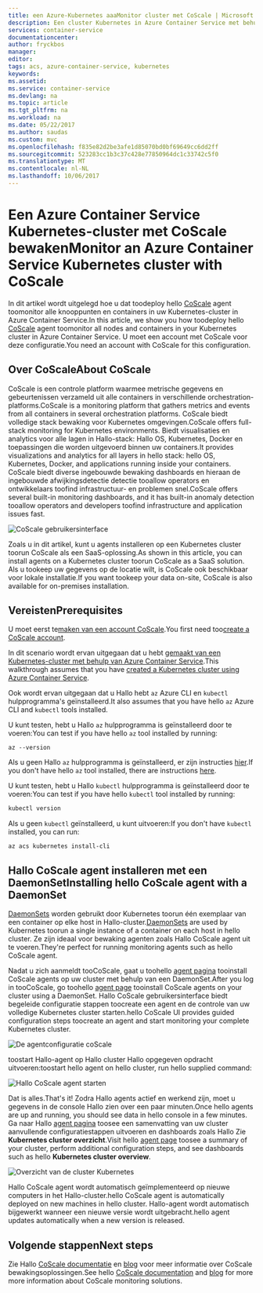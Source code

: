 ```yaml
---
title: een Azure-Kubernetes aaaMonitor cluster met CoScale | Microsoft Docs
description: Een cluster Kubernetes in Azure Container Service met behulp van CoScale bewaken
services: container-service
documentationcenter: 
author: fryckbos
manager: 
editor: 
tags: acs, azure-container-service, kubernetes
keywords: 
ms.assetid: 
ms.service: container-service
ms.devlang: na
ms.topic: article
ms.tgt_pltfrm: na
ms.workload: na
ms.date: 05/22/2017
ms.author: saudas
ms.custom: mvc
ms.openlocfilehash: f835e82d2be3afe1d85070bd0bf69649cc6dd2ff
ms.sourcegitcommit: 523283cc1b3c37c428e77850964dc1c33742c5f0
ms.translationtype: MT
ms.contentlocale: nl-NL
ms.lasthandoff: 10/06/2017
---
```

# <a name="monitor-an-azure-container-service-kubernetes-cluster-with-coscale"></a><span data-ttu-id="9d7c1-103">Een Azure Container Service Kubernetes-cluster met CoScale bewaken</span><span class="sxs-lookup"><span data-stu-id="9d7c1-103">Monitor an Azure Container Service Kubernetes cluster with CoScale</span></span>

<span data-ttu-id="9d7c1-104">In dit artikel wordt uitgelegd hoe u dat toodeploy hello [CoScale](https://www.coscale.com/) agent toomonitor alle knooppunten en containers in uw Kubernetes-cluster in Azure Container Service.</span><span class="sxs-lookup"><span data-stu-id="9d7c1-104">In this article, we show you how toodeploy hello [CoScale](https://www.coscale.com/) agent toomonitor all nodes and containers in your Kubernetes cluster in Azure Container Service.</span></span> <span data-ttu-id="9d7c1-105">U moet een account met CoScale voor deze configuratie.</span><span class="sxs-lookup"><span data-stu-id="9d7c1-105">You need an account with CoScale for this configuration.</span></span> 


## <a name="about-coscale"></a><span data-ttu-id="9d7c1-106">Over CoScale</span><span class="sxs-lookup"><span data-stu-id="9d7c1-106">About CoScale</span></span> 

<span data-ttu-id="9d7c1-107">CoScale is een controle platform waarmee metrische gegevens en gebeurtenissen verzameld uit alle containers in verschillende orchestration-platforms.</span><span class="sxs-lookup"><span data-stu-id="9d7c1-107">CoScale is a monitoring platform that gathers metrics and events from all containers in several orchestration platforms.</span></span> <span data-ttu-id="9d7c1-108">CoScale biedt volledige stack bewaking voor Kubernetes omgevingen.</span><span class="sxs-lookup"><span data-stu-id="9d7c1-108">CoScale offers full-stack monitoring for Kubernetes environments.</span></span> <span data-ttu-id="9d7c1-109">Biedt visualisaties en analytics voor alle lagen in Hallo-stack: Hallo OS, Kubernetes, Docker en toepassingen die worden uitgevoerd binnen uw containers.</span><span class="sxs-lookup"><span data-stu-id="9d7c1-109">It provides visualizations and analytics for all layers in hello stack: hello OS, Kubernetes, Docker, and applications running inside your containers.</span></span> <span data-ttu-id="9d7c1-110">CoScale biedt diverse ingebouwde bewaking dashboards en hieraan de ingebouwde afwijkingsdetectie detectie tooallow operators en ontwikkelaars toofind infrastructuur- en problemen snel.</span><span class="sxs-lookup"><span data-stu-id="9d7c1-110">CoScale offers several built-in monitoring dashboards, and it has built-in anomaly detection tooallow operators and developers toofind infrastructure and application issues fast.</span></span>

![CoScale gebruikersinterface](./media/container-service-kubernetes-coscale/coscale.png)

<span data-ttu-id="9d7c1-112">Zoals u in dit artikel, kunt u agents installeren op een Kubernetes cluster toorun CoScale als een SaaS-oplossing.</span><span class="sxs-lookup"><span data-stu-id="9d7c1-112">As shown in this article, you can install agents on a Kubernetes cluster toorun CoScale as a SaaS solution.</span></span> <span data-ttu-id="9d7c1-113">Als u tookeep uw gegevens op de locatie wilt, is CoScale ook beschikbaar voor lokale installatie.</span><span class="sxs-lookup"><span data-stu-id="9d7c1-113">If you want tookeep your data on-site, CoScale is also available for on-premises installation.</span></span>


## <a name="prerequisites"></a><span data-ttu-id="9d7c1-114">Vereisten</span><span class="sxs-lookup"><span data-stu-id="9d7c1-114">Prerequisites</span></span>

<span data-ttu-id="9d7c1-115">U moet eerst te[maken van een account CoScale](https://www.coscale.com/free-trial).</span><span class="sxs-lookup"><span data-stu-id="9d7c1-115">You first need too[create a CoScale account](https://www.coscale.com/free-trial).</span></span>

<span data-ttu-id="9d7c1-116">In dit scenario wordt ervan uitgegaan dat u hebt [gemaakt van een Kubernetes-cluster met behulp van Azure Container Service](container-service-kubernetes-walkthrough.md).</span><span class="sxs-lookup"><span data-stu-id="9d7c1-116">This walkthrough assumes that you have [created a Kubernetes cluster using Azure Container Service](container-service-kubernetes-walkthrough.md).</span></span>

<span data-ttu-id="9d7c1-117">Ook wordt ervan uitgegaan dat u Hallo hebt `az` Azure CLI en `kubectl` hulpprogramma's geïnstalleerd.</span><span class="sxs-lookup"><span data-stu-id="9d7c1-117">It also assumes that you have hello `az` Azure CLI and `kubectl` tools installed.</span></span>

<span data-ttu-id="9d7c1-118">U kunt testen, hebt u Hallo `az` hulpprogramma is geïnstalleerd door te voeren:</span><span class="sxs-lookup"><span data-stu-id="9d7c1-118">You can test if you have hello `az` tool installed by running:</span></span>

```azurecli
az --version
```

<span data-ttu-id="9d7c1-119">Als u geen Hallo `az` hulpprogramma is geïnstalleerd, er zijn instructies [hier](/cli/azure/install-azure-cli).</span><span class="sxs-lookup"><span data-stu-id="9d7c1-119">If you don't have hello `az` tool installed, there are instructions [here](/cli/azure/install-azure-cli).</span></span>

<span data-ttu-id="9d7c1-120">U kunt testen, hebt u Hallo `kubectl` hulpprogramma is geïnstalleerd door te voeren:</span><span class="sxs-lookup"><span data-stu-id="9d7c1-120">You can test if you have hello `kubectl` tool installed by running:</span></span>

```bash
kubectl version
```

<span data-ttu-id="9d7c1-121">Als u geen `kubectl` geïnstalleerd, u kunt uitvoeren:</span><span class="sxs-lookup"><span data-stu-id="9d7c1-121">If you don't have `kubectl` installed, you can run:</span></span>

```azurecli
az acs kubernetes install-cli
```

## <a name="installing-hello-coscale-agent-with-a-daemonset"></a><span data-ttu-id="9d7c1-122">Hallo CoScale agent installeren met een DaemonSet</span><span class="sxs-lookup"><span data-stu-id="9d7c1-122">Installing hello CoScale agent with a DaemonSet</span></span>
<span data-ttu-id="9d7c1-123">[DaemonSets](https://kubernetes.io/docs/concepts/workloads/controllers/daemonset/) worden gebruikt door Kubernetes toorun één exemplaar van een container op elke host in Hallo-cluster.</span><span class="sxs-lookup"><span data-stu-id="9d7c1-123">[DaemonSets](https://kubernetes.io/docs/concepts/workloads/controllers/daemonset/) are used by Kubernetes toorun a single instance of a container on each host in hello cluster.</span></span>
<span data-ttu-id="9d7c1-124">Ze zijn ideaal voor bewaking agenten zoals Hallo CoScale agent uit te voeren.</span><span class="sxs-lookup"><span data-stu-id="9d7c1-124">They're perfect for running monitoring agents such as hello CoScale agent.</span></span>

<span data-ttu-id="9d7c1-125">Nadat u zich aanmeldt tooCoScale, gaat u toohello [agent pagina](https://app.coscale.com/) tooinstall CoScale agents op uw cluster met behulp van een DaemonSet.</span><span class="sxs-lookup"><span data-stu-id="9d7c1-125">After you log in tooCoScale, go toohello [agent page](https://app.coscale.com/) tooinstall CoScale agents on your cluster using a DaemonSet.</span></span> <span data-ttu-id="9d7c1-126">Hallo CoScale gebruikersinterface biedt begeleide configuratie stappen toocreate een agent en de controle van uw volledige Kubernetes cluster starten.</span><span class="sxs-lookup"><span data-stu-id="9d7c1-126">hello CoScale UI provides guided configuration steps toocreate an agent and start monitoring your complete Kubernetes cluster.</span></span>

![De agentconfiguratie coScale](./media/container-service-kubernetes-coscale/installation.png)

<span data-ttu-id="9d7c1-128">toostart Hallo-agent op Hallo cluster Hallo opgegeven opdracht uitvoeren:</span><span class="sxs-lookup"><span data-stu-id="9d7c1-128">toostart hello agent on hello cluster, run hello supplied command:</span></span>

![Hallo CoScale agent starten](./media/container-service-kubernetes-coscale/agent_script.png)

<span data-ttu-id="9d7c1-130">Dat is alles.</span><span class="sxs-lookup"><span data-stu-id="9d7c1-130">That's it!</span></span> <span data-ttu-id="9d7c1-131">Zodra Hallo agents actief en werkend zijn, moet u gegevens in de console Hallo zien over een paar minuten.</span><span class="sxs-lookup"><span data-stu-id="9d7c1-131">Once hello agents are up and running, you should see data in hello console in a few minutes.</span></span> <span data-ttu-id="9d7c1-132">Ga naar Hallo [agent pagina](https://app.coscale.com/) toosee een samenvatting van uw cluster aanvullende configuratiestappen uitvoeren en dashboards zoals Hallo Zie **Kubernetes cluster overzicht**.</span><span class="sxs-lookup"><span data-stu-id="9d7c1-132">Visit hello [agent page](https://app.coscale.com/) toosee a summary of your cluster, perform additional configuration steps, and see dashboards such as hello **Kubernetes cluster overview**.</span></span>

![Overzicht van de cluster Kubernetes](./media/container-service-kubernetes-coscale/dashboard_clusteroverview.png)

<span data-ttu-id="9d7c1-134">Hallo CoScale agent wordt automatisch geïmplementeerd op nieuwe computers in het Hallo-cluster.</span><span class="sxs-lookup"><span data-stu-id="9d7c1-134">hello CoScale agent is automatically deployed on new machines in hello cluster.</span></span> <span data-ttu-id="9d7c1-135">Hallo-agent wordt automatisch bijgewerkt wanneer een nieuwe versie wordt uitgebracht.</span><span class="sxs-lookup"><span data-stu-id="9d7c1-135">hello agent updates automatically when a new version is released.</span></span>


## <a name="next-steps"></a><span data-ttu-id="9d7c1-136">Volgende stappen</span><span class="sxs-lookup"><span data-stu-id="9d7c1-136">Next steps</span></span>

<span data-ttu-id="9d7c1-137">Zie Hallo [CoScale documentatie](http://docs.coscale.com/) en [blog](https://www.coscale.com/blog) voor meer informatie over CoScale bewakingsoplossingen.</span><span class="sxs-lookup"><span data-stu-id="9d7c1-137">See hello [CoScale documentation](http://docs.coscale.com/) and [blog](https://www.coscale.com/blog) for more more information about CoScale monitoring solutions.</span></span> 

